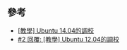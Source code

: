 

## 參考

* [[教學] Ubuntu 14.04的調校](https://www.ubuntu-tw.org/modules/newbb/viewtopic.php?post_id=317196#forumpost317196)
* [#2 回覆: [教學] Ubuntu 12.04的調校](https://www.ubuntu-tw.org/modules/newbb/viewtopic.php?post_id=226746#forumpost226746)
